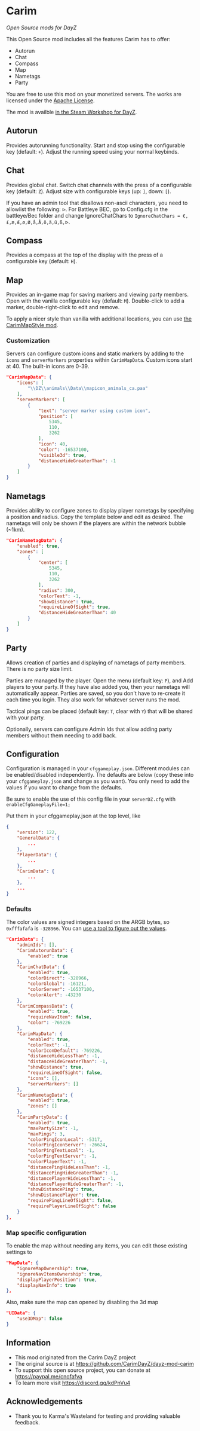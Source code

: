 # Carim

*Open Source mods for DayZ*

This Open Source mod includes all the features Carim has to offer:

- Autorun
- Chat
- Compass
- Map
- Nametags
- Party

You are free to use this mod on your monetized servers. The works are licensed under the [Apache License](https://www.apache.org/licenses/LICENSE-2.0).

The mod is availble [in the Steam Workshop for DayZ](https://steamcommunity.com/sharedfiles/filedetails/?id=3468061029).

## Autorun

Provides autorunning functionality. Start and stop using the configurable key (default: `+`). Adjust the running speed using your normal keybinds.

## Chat

Provides global chat. Switch chat channels with the press of a configurable key (default: `Z`). Adjust size with configurable keys (up: `]`, down: `[`).

If you have an admin tool that disallows non-ascii characters, you need to allowlist the following: `ᐅ`.
For Battleye BEC, go to Config.cfg in the battleye/Bec folder and change IgnoreChatChars to `IgnoreChatChars = €,£,æ,Æ,ø,Ø,å,Å,ö,ä,ü,ß,ᐅ`.

## Compass

Provides a compass at the top of the display with the press of a configurable key (default: `H`).

## Map

Provides an in-game map for saving markers and viewing party members. Open with the vanilla configurable key (default: `M`). Double-click to add a marker, double-right-click to edit and remove.

To apply a nicer style than vanilla with additional locations, you can use [the CarimMapStyle mod](https://steamcommunity.com/sharedfiles/filedetails/?id=3483791557).

### Customization

Servers can configure custom icons and static markers by adding to the `icons` and `serverMarkers` properties within `CarimMapData`. Custom icons start at 40. The built-in icons are 0-39.

```json
"CarimMapData": {
    "icons": [
        "\\DZ\\animals\\Data\\mapicon_animals_ca.paa"
    ],
    "serverMarkers": [
        {
            "text": "server marker using custom icon",
            "position": [
                5345,
                110,
                3262
            ],
            "icon": 40,
            "color": -16537100,
            "visible3d": true,
            "distanceHideGreaterThan": -1
        }
    ]
}
```

## Nametags

Provides ability to configure zones to display player nametags by specifying a position and radius. Copy the template below and edit as desired. The nametags will only be shown if the players are within the network bubble (~1km).

```json
"CarimNametagData": {
    "enabled": true,
    "zones": [
        {
            "center": [
                5345,
                110,
                3262
            ],
            "radius": 300,
            "colorText": -1,
            "showDistance": true,
            "requireLineOfSight": true,
            "distanceHideGreaterThan": 40
        }
    ]
}
```

## Party

Allows creation of parties and displaying of nametags of party members. There is no party size limit.

Parties are managed by the player. Open the menu (default key: `P`), and Add players to your party. If they have also added you, then your nametags will automatically appear. Parties are saved, so you don't have to re-create it each time you login. They also work for whatever server runs the mod.

Tactical pings can be placed (default key: `T`, clear with `Y`) that will be shared with your party.

Optionally, servers can configure Admin Ids that allow adding party members without them needing to add back.

## Configuration

Configuration is managed in your `cfggameplay.json`. Different modules can be enabled/disabled independently. The defaults are below (copy these into your `cfggameplay.json` and change as you want). You only need to add the values if you want to change from the defaults.

Be sure to enable the use of this config file in your `serverDZ.cfg` with
`enableCfgGameplayFile=1;`

Put them in your cfggameplay.json at the top level, like
```json
{
    "version": 122,
    "GeneralData": {
        ...
    },
    "PlayerData": {
        ...
    },
    "CarimData": {
        ...
    },
    ...
}
```

### Defaults
The color values are signed integers based on the ARGB bytes, so `0xfffafafa` is `-328966`. You can [use a tool to figure out the values](https://argb-int-calculator.netlify.app/).

```json
"CarimData": {
    "adminIds": [],
    "CarimAutorunData": {
        "enabled": true
    },
    "CarimChatData": {
        "enabled": true,
        "colorDirect": -328966,
        "colorGlobal": -16121,
        "colorServer": -16537100,
        "colorAlert": -43230
    },
    "CarimCompassData": {
        "enabled": true,
        "requireNavItem": false,
        "color": -769226
    },
    "CarimMapData": {
        "enabled": true,
        "colorText": -1,
        "colorIconDefault": -769226,
        "distanceHideLessThan": -1,
        "distanceHideGreaterThan": -1,
        "showDistance": true,
        "requireLineOfSight": false,
        "icons": [],
        "serverMarkers": []
    },
    "CarimNametagData": {
        "enabled": true,
        "zones": []
    },
    "CarimPartyData": {
        "enabled": true,
        "maxPartySize": -1,
        "maxPings": 3,
        "colorPingIconLocal": -5317,
        "colorPingIconServer": -26624,
        "colorPingTextLocal": -1,
        "colorPingTextServer": -1,
        "colorPlayerText": -1,
        "distancePingHideLessThan": -1,
        "distancePingHideGreaterThan": -1,
        "distancePlayerHideLessThan": -1,
        "distancePlayerHideGreaterThan": -1,
        "showDistancePing": true,
        "showDistancePlayer": true,
        "requirePingLineOfSight": false,
        "requirePlayerLineOfSight": false
    }
},
```

### Map specific configuration
To enable the map without needing any items, you can edit those existing settings to
```json
"MapData": {
    "ignoreMapOwnership": true,
    "ignoreNavItemsOwnership": true,
    "displayPlayerPosition": true,
    "displayNavInfo": true
},
```

Also, make sure the map can opened by disabling the 3d map
```json
"UIData": {
    "use3DMap": false
}
```

## Information

- This mod originated from the Carim DayZ project
- The original source is at https://github.com/CarimDayZ/dayz-mod-carim
- To support this open source project, you can donate at https://paypal.me/cnofafva
- To learn more visit https://discord.gg/kdPnVu4

## Acknowledgements

- Thank you to Karma's Wasteland for testing and providing valuable feedback.

